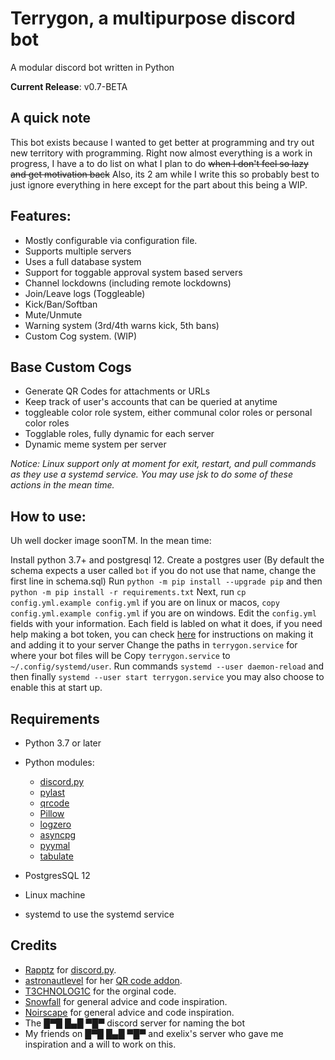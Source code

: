 # Terrygon, a multipurpose  discord bot
A modular discord bot written in Python

**Current Release**: v0.7-BETA

## A quick note
This bot exists because I wanted to get better at programming and try out new territory with programming.
Right now almost everything is a work in progress, I have a to do list on what I plan to do ~~when I don't feel so lazy and get motivation back~~
Also, its 2 am while I write this so probably best to just ignore everything in here except for the part about this being a WIP.

## Features:
- Mostly configurable via configuration file.
- Supports multiple servers
- Uses a full database system
- Support for toggable approval system based servers
- Channel lockdowns (including remote lockdowns)
- Join/Leave logs (Toggleable)
- Kick/Ban/Softban
- Mute/Unmute
- Warning system (3rd/4th warns kick, 5th bans)
- Custom Cog system. (WIP)

## Base Custom Cogs
- Generate QR Codes for attachments or URLs
- Keep track of user's accounts that can be queried at anytime
- toggleable color role system, either communal color roles or personal color roles
- Togglable roles, fully dynamic for each server
- Dynamic meme system per server


*Notice: Linux support only at moment for exit, restart, and pull commands as they use a systemd service. You may use jsk to do some of these actions in the mean time.*

## How to use:
Uh well docker image soonTM. In the mean time:

Install python 3.7+ and postgresql 12.
Create a postgres user (By default the schema expects a user called `bot` if you do not use that name,
change the first line in schema.sql)
Run `python -m pip install --upgrade pip` and then `python -m pip install -r requirements.txt`
Next, run `cp config.yml.example config.yml` if you are on linux or macos, `copy config.yml.example config.yml` if you are on windows.
Edit the `config.yml` fields with your information. Each field is labled on what it does, if you need help making a bot token, you can check [here](https://tinyurl.com/yad4qmz3) for instructions on making it and adding it to your server 
Change the paths in `terrygon.service` for where your bot files will be
Copy `terrygon.service` to `~/.config/systemd/user`.
Run commands `systemd --user daemon-reload` and then finally `systemd --user start terrygon.service` you may also choose to enable this at start up.

## Requirements
- Python 3.7 or later
- Python modules:
    - [discord.py](https://github.com/Rapptz/discord.py/tree/rewrite)
    - [pylast](https://github.com/pylast/pylast)
    - [qrcode](https://github.com/lincolnloop/python-qrcode)
    - [Pillow](https://github.com/python-pillow/Pillow)
    - [logzero](https://github.com/metachris/logzero)
    - [asyncpg](https://github.com/MagicStack/asyncpg)
    - [pyymal](https://github.com/yaml/pyyaml)
    - [tabulate](https://github.com/astanin/python-tabulate)
- PostgresSQL 12

- Linux machine
- systemd to use the systemd service

## Credits
- [Rapptz](https://github.com/Rapptz) for [discord.py](https://github.com/Rapptz/discord.py/tree/rewrite).
- [astronautlevel](https://github.com/astronautlevel2) for her [QR code addon](https://github.com/astronautlevel2/Discord-Cogs/blob/master/qrgen.py).
- [T3CHNOLOG1C](https://github.com/T3CHNOLOG1C) for the orginal code.
- [Snowfall](https://gitlab.com/lightning-bot/Lightning) for general advice and code inspiration.
- [Noirscape](https://git.catgirlsin.space/noirscape/) for general advice and code inspiration.
- The █▀█ █▄█ ▀█▀ discord server for naming the bot
- My friends on █▀█ █▄█ ▀█▀ and exelix's server who gave me inspiration and a will to work on this.
